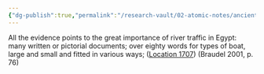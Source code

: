 ```yaml
---
{"dg-publish":true,"permalink":"/research-vault/02-atomic-notes/ancient-egypt-had-over-80-words-for-types-of-boats/"}
---
```


All the evidence points to the great importance of river traffic in Egypt: many written or pictorial documents; over eighty words for types of boat, large and small and fitted in various ways; ([Location 1707](https://readwise.io/to_kindle?action=open&asin=B004FEFSCC&location=1707)) (Braudel 2001, p. 76)
